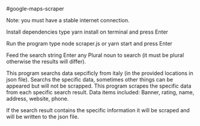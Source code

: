 #google-maps-scraper




Note: you must have a stable internet connection.

Install dependencies
type yarn install on terminal and press Enter



Run the program
type node scraper.js or yarn start and press Enter 

Feed the search string
Enter any Plural noun to search (it must be plural otherwise the results will differ).

This program searchs data  sepcificly from italy (in the provided locations in json file).
Searchs the specific data, sometimes other things can be appeared but will not be scrapped.
This program scrapes the specific data from each specific search result.
Data items included: 
Banner, 
rating,
name,
address,
website,
phone.


If the search result contains the specific information it will be scraped and will be written to the json file.


